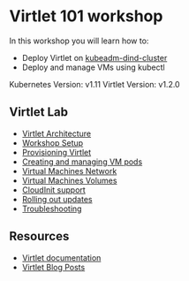 # Virtlet 101 workshop

In this workshop you will learn how to:

* Deploy Virtlet on [kubeadm-dind-cluster](https://github.com/kubernetes-sigs/kubeadm-dind-cluster)
* Deploy and manage VMs using kubectl

Kubernetes Version: v1.11
Virtlet Version: v1.2.0

## Virtlet Lab

* [Virtlet Architecture](labs/architecture.md)
* [Workshop Setup](labs/workshop-setup.md)
* [Provisioning Virtlet](labs/provision-virtlet.md)
* [Creating and managing VM pods](labs/creating-and-managing-pods.md)
* [Virtual Machines Network](labs/network.md)
* [Virtual Machines Volumes](labs/volumes.md)
* [CloudInit support](labs/cloud-init.md)
* [Rolling out updates](labs/rolling-out-updates.md)
* [Troubleshooting](labs/troubleshooting.md)


## Resources

* [Virtlet documentation](..)
* [Virtlet Blog Posts](https://www.mirantis.com/tag/virtlet/)
